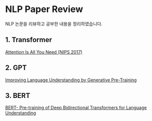 # NLP Paper Review
NLP 논문을 리뷰하고 공부한 내용을 정리하였습니다.
## 1. Transformer
[Attention Is All You Need (NIPS 2017)](https://github.com/hngyb/NLP-Paper-Review/tree/master/Transformer)
## 2. GPT
[Improving Language Understanding by Generative Pre-Training](https://github.com/hngyb/NLP-Paper-Review/tree/master/GPT)
## 3. BERT
[BERT- Pre-training of Deep Bidirectional Transformers for Language Understanding](https://github.com/hngyb/NLP-Paper-Review/tree/master/BERT)
